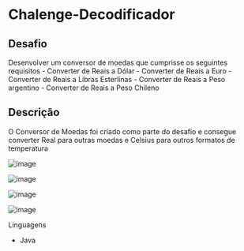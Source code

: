 # Chalenge-Decodificador

<h2>Desafio</h2>
Desenvolver um conversor de moedas que cumprisse os seguintes requisitos
- Converter de Reais a Dólar
- Converter de Reais a Euro
- Converter de Reais a Libras Esterlinas
- Converter de Reais a Peso argentino
- Converter de Reais a Peso Chileno

<h2>Descrição</h2>
O Conversor de Moedas foi criado como parte do desafio e consegue converter Real para outras moedas e Celsius para outros formatos de temperatura

![image](https://github.com/Claudio-Marins/Chalenge-Alura-Conversor-Moeda/assets/128181170/a3fc152f-173d-46f8-a493-2c73b65cff98)

![image](https://github.com/Claudio-Marins/Chalenge-Alura-Conversor-Moeda/assets/128181170/306b9ed0-6837-48bd-af21-1008e1f92915)

![image](https://github.com/Claudio-Marins/Chalenge-Alura-Conversor-Moeda/assets/128181170/1d0a7ea3-aa43-4e19-bead-78b97a1e03e3)

![image](https://github.com/Claudio-Marins/Chalenge-Alura-Conversor-Moeda/assets/128181170/a0a3691b-841c-4d5c-84b1-570cec61080f)

Linguagens
- Java
